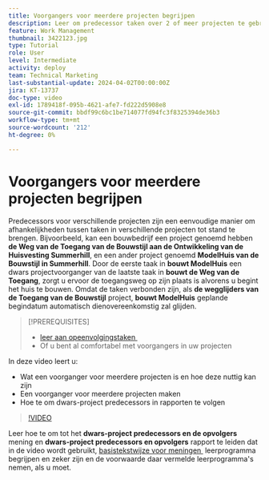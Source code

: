 ```yaml
---
title: Voorgangers voor meerdere projecten begrijpen
description: Leer om predecessor taken over 2 of meer projecten te gebruiken en te houden.
feature: Work Management
thumbnail: 3422123.jpg
type: Tutorial
role: User
level: Intermediate
activity: deploy
team: Technical Marketing
last-substantial-update: 2024-04-02T00:00:00Z
jira: KT-13737
doc-type: video
exl-id: 1789418f-095b-4621-afe7-fd222d5908e8
source-git-commit: bbdf99c6bc1be714077fd94fc3f8325394de36b3
workflow-type: tm+mt
source-wordcount: '212'
ht-degree: 0%

---
```


# Voorgangers voor meerdere projecten begrijpen

Predecessors voor verschillende projecten zijn een eenvoudige manier om afhankelijkheden tussen taken in verschillende projecten tot stand te brengen. Bijvoorbeeld, kan een bouwbedrijf een project genoemd hebben **de Weg van de Toegang van de Bouwstijl aan de Ontwikkeling van de Huisvesting Summerhill**, en een ander project genoemd **ModelHuis van de Bouwstijl in Summerhill**. Door de eerste taak in **bouwt ModelHuis** een dwars projectvoorganger van de laatste taak in **bouwt de Weg van de Toegang**, zorgt u ervoor de toegangsweg op zijn plaats is alvorens u begint het huis te bouwen. Omdat de taken verbonden zijn, als **de wegglijders van de Toegang van de Bouwstijl** project, **bouwt ModelHuis** geplande begindatum automatisch dienovereenkomstig zal glijden.

>[!PREREQUISITES]
>
>* [&#x200B; leer aan opeenvolgingstaken &#x200B;](https://experienceleague.adobe.com/docs/workfront-learn/tutorials-workfront/manage-work/tasks/learn-to-sequence-tasks.html?lang=nl-NL)
>* Of u bent al comfortabel met voorgangers in uw projecten


In deze video leert u:

* Wat een voorganger voor meerdere projecten is en hoe deze nuttig kan zijn
* Een voorganger voor meerdere projecten maken
* Hoe te om dwars-project predecessors in rapporten te volgen

>[!VIDEO](https://video.tv.adobe.com/v/3428949/?quality=12&learn=on&enablevpops=1&captions=dut)

Leer hoe te om tot het **dwars-project predecessors en de opvolgers** mening en **dwars-project predecessors en opvolgers** rapport te leiden dat in de video wordt gebruikt, [&#x200B; basistekstwijze voor meningen &#x200B;](https://experienceleague.adobe.com/docs/workfront-learn/tutorials-workfront/reporting/intermediate-reporting/basic-text-mode-for-views.html?lang=nl-NL) leerprogramma begrijpen en zeker zijn en de voorwaarde daar vermelde leerprogramma&#39;s nemen, als u moet.

